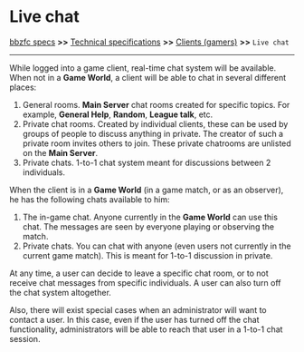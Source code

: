 # Live chat

[bbzfc specs](../bbzfc_specs.md) **>>** [Technical specifications](technical_specifications.md) **>>** [Clients (gamers)](clients_gamers.md) **>>** `Live chat`

---

While logged into a game client, real-time chat system will be available. When not in a **Game World**, a client
will be able to chat in several different places:

1. General rooms. **Main Server** chat rooms created for specific topics. For example, **General Help**, **Random**,
**League talk**, etc.
2. Private chat rooms. Created by individual clients, these can be used by groups of people to discuss anything in
private. The creator of such a private room invites others to join. These private chatrooms are unlisted on the
**Main Server**.
3. Private chats. 1-to-1 chat system meant for discussions between 2 individuals.

When the client is in a **Game World** (in a game match, or as an observer), he has the following chats available to
him:

1. The in-game chat. Anyone currently in the **Game World** can use this chat. The messages are seen by everyone
playing or observing the match.
2. Private chats. You can chat with anyone (even users not currently in the current game match). This is meant for
1-to-1 discussion in private.

At any time, a user can decide to leave a specific chat room, or to not receive chat messages from specific individuals.
A user can also turn off the chat system altogether.

Also, there will exist special cases when an administrator will want to contact a user. In this case, even if the user
has turned off the chat functionality, administrators will be able to reach that user in a 1-to-1 chat session.
